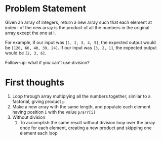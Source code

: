 # Problem Statement

Given an array of integers, return a new array such that each element at index i of the new array is the product of all the numbers in the original array except the one at i.

For example, if our input was `[1, 2, 3, 4, 5]`, the expected output would be `[120, 60, 40, 30, 24]`. If our input was `[3, 2, 1]`, the expected output would be `[2, 3, 6]`.

Follow-up: what if you can't use division?

# First thoughts

1. Loop through array multiplying all the numbers together, similar to a factorial, giving product `p`
2. Make a new array with the same length, and populate each element having position `i` with the value `p/arr[i]`
3. Without division
   1. To accomplish the same result without division loop over the array once for each element, creating a new product and skipping one element each loop
